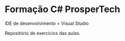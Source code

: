 # Formação C# ProsperTech

IDE de desenvolvimento = Visual Studio

Repositório de exercícios das aulas.
